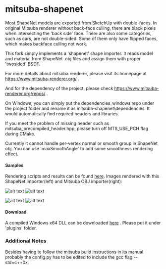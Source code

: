 # mitsuba-shapenet

Most ShapeNet models are exported from SketchUp with double-faces. In original Mitsuba renderer without back-face culling, there are black pixels when intersecting the 'back side' face. There are also some categories, such as cars, are not double-sided. Some of them only have flipped faces, which makes backface culling not work.

This fork simply implements a 'shapenet' shape importer. It reads model and material from ShapeNet .obj files and assign them with proper 'twosided' BSDF.

For more details about mitsuba renderer, please visit its homepage at https://www.mitsuba-renderer.org/ .

And for the dependency of the project, please check https://www.mitsuba-renderer.org/repos/ .

On Windows, you can simply put the dependencies_windows repo under the project folder and rename it as mitsuba-shapenet\dependencies. It would automatically find required headers and libraries.

If you meet the problem of missing header such as mitsuba_precompiled_header.hpp, please turn off MTS_USE_PCH flag during CMake.

Currently it cannot handle per-vertex normal or smooth group in ShapeNet obj. You can use 'maxSmoothAngle' to add some smoothness rendering effect.

#### Samples

Rendering scripts and results can be found [here](shapenet). Images rendered with this ShapeNet importer(left) and Mitsuba OBJ importer(right):

![alt text](shapenet/sample-car-shapenet.png "ShapeNet importer")
![alt text](shapenet/sample-car-obj.png "Mitsuba OBJ importer")

![alt text](shapenet/sample-chair-shapenet.png "ShapeNet importer")
![alt text](shapenet/sample-chair-obj.png "Mitsuba OBJ importer")

#### Download

A compiled Windows x64 DLL can be downloaded [here](http://share.shijian.org.cn/shapenet/render/shapenet.dll) . Please put it under 'plugins' folder.

### Additional Notes
Besides having to follow the mitsuba build instructions in its manual probably the config.py has to be edited to include the gcc flag --std=c++0x.
